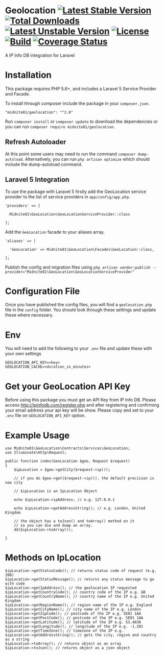 # Geolocation [![Latest Stable Version](https://poser.pugx.org/midnite81/geolocation/version)](https://packagist.org/packages/midnite81/geolocation) [![Total Downloads](https://poser.pugx.org/midnite81/geolocation/downloads)](https://packagist.org/packages/midnite81/geolocation) [![Latest Unstable Version](https://poser.pugx.org/midnite81/geolocation/v/unstable)](https://packagist.org/packages/midnite81/geolocation) [![License](https://poser.pugx.org/midnite81/geolocation/license.svg)](https://packagist.org/packages/midnite81/geolocation) [![Build](https://travis-ci.org/midnite81/geolocation.svg?branch=master)](https://travis-ci.org/midnite81/geolocation) [![Coverage Status](https://coveralls.io/repos/github/midnite81/geolocation/badge.svg?branch=master)](https://coveralls.io/github/midnite81/geolocation?branch=master)

A IP Info DB integration for Laravel

# Installation

This package requires PHP 5.6+, and includes a Laravel 5 Service Provider and Facade.

To install through composer include the package in your `composer.json`.

    "midnite81/geolocation": "^2.0"

Run `composer install` or `composer update` to download the dependencies or you can run `composer require midnite81/geolocation`.

## Refresh Autoloader

At this point some users may need to run the command `composer dump-autoload`. Alternatively, you can run `php artisan optimize`
which should include the dump-autoload command.

## Laravel 5 Integration

To use the package with Laravel 5 firstly add the GeoLocation service provider to the list of service providers 
in `app/config/app.php`.

    'providers' => [

      Midnite81\GeoLocation\GeoLocationServiceProvider::class
              
    ];
    
Add the `GeoLocation` facade to your aliases array.

    'aliases' => [

      'GeoLocation' => Midnite81\GeoLocation\Facades\GeoLocation::class,
      
    ];
    
Publish the config and migration files using 
`php artisan vendor:publish --provider="Midnite81\GeoLocation\GeoLocationServiceProvider"`
    
# Configuration File

Once you have published the config files, you will find a `geolocation.php` file in the `config` folder. You should 
look through these settings and update these where necessary. 

# Env

You will need to add the following to your `.env` file and update these with your own settings

    GEOLOCATION_API_KEY=<key>
    GEOLOCATION_CACHE=<duration_in_minutes>

# Get your GeoLocation API Key

Before using this package you must get an API Key from IP Info DB. Please access http://ipinfodb.com/register.php and after registering and confirming your email address your api key will be show. Please copy and set to your `.env` file on `GEOLOCATION_API_KEY` option.

# Example Usage

    use Midnite81\GeoLocation\Contracts\Services\GeoLocation;
    use Illuminate\Http\Request;
    
    public function index(GeoLocation $geo, Request $request) 
    {
        $ipLocation = $geo->getCity($request->ip());
        
        // if you do $geo->get($request->ip()), the default precision is now city
    
        // $ipLocation is an IpLocation Object
        
        echo $ipLocation->ipAddress; // e.g. 127.0.0.1
        
        echo $ipLocation->getAddressString(); // e.g. London, United Kingdom
        
        // the object has a toJson() and toArray() method on it 
        // so you can die and dump an array.
        dd($ipLocation->toArray()); 

    }
    
# Methods on IpLocation

    $ipLocation->getStatusCode(); // returns status code of request (e.g. 200)
    $ipLocation->getStatusMessage(); // returns any status message to go with code
    $ipLocation->getIpAddress(); // the geolocation IP requested
    $ipLocation->getCountryCode(); // country code of the IP e.g. GB
    $ipLocation->getCountryName(); // country name of the IP e.g. United Kingdom
    $ipLocation->getRegionName(); // region name of the IP e.g. England
    $ipLocation->getCityName(); // city name of the IP e.g. London
    $ipLocation->getZipCode(); // postcode of the IP e.g. SE01 1AA
    $ipLocation->getPostCode(); // postcode of the IP e.g. SE01 1AA
    $ipLocation->getLatitude(); // latitude of the IP e.g. 53.4030
    $ipLocation->getLongitude(); // longitude of the IP e.g. -1.201
    $ipLocation->getTimeZone(); // timezone of the IP e.g.
    $ipLocation->getAddressString(); // gets the city, region and country as a string
    $ipLocation->toArray(); // returns object as an array
    $ipLocation->toJson(); // returns object as a json object
